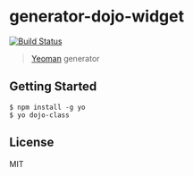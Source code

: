 # generator-dojo-widget 
[![Build Status](https://travis-ci.org/stdavis/generator-dojo-class.png?branch=master)](https://travis-ci.org/stdavis/generator-dojo-class)

> [Yeoman](http://yeoman.io) generator

## Getting Started
```
$ npm install -g yo
$ yo dojo-class
```

## License
MIT
